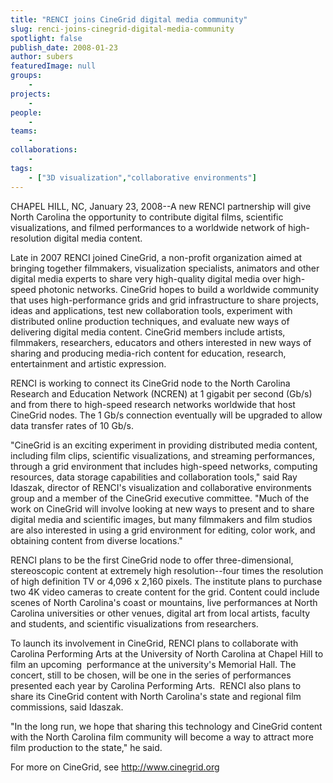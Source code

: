 ```yaml
---
title: "RENCI joins CineGrid digital media community"
slug: renci-joins-cinegrid-digital-media-community
spotlight: false
publish_date: 2008-01-23
author: subers
featuredImage: null
groups:
    - 
projects:
    - 
people:
    - 
teams: 
    - 
collaborations:
    - 
tags:
    - ["3D visualization","collaborative environments"]
---
```

CHAPEL HILL, NC, January 23, 2008--A new RENCI partnership will give North Carolina the opportunity to contribute digital films, scientific visualizations, and filmed performances to a worldwide network of high-resolution digital media content.<!--more-->

Late in 2007 RENCI joined CineGrid, a non-profit organization aimed at bringing together filmmakers, visualization specialists, animators and other digital media experts to share very high-quality digital media over high-speed photonic networks. CineGrid hopes to build a worldwide community that uses high-performance grids and grid infrastructure to share projects, ideas and applications, test new collaboration tools, experiment with distributed online production techniques, and evaluate new ways of delivering digital media content. CineGrid members include artists, filmmakers, researchers, educators and others interested in new ways of sharing and producing media-rich content for education, research, entertainment and artistic expression.

RENCI is working to connect its CineGrid node to the North Carolina Research and Education Network (NCREN) at 1 gigabit per second (Gb/s) and from there to high-speed research networks worldwide that host CineGrid nodes. The 1 Gb/s connection eventually will be upgraded to allow data transfer rates of 10 Gb/s.

"CineGrid is an exciting experiment in providing distributed media content, including film clips, scientific visualizations, and streaming performances, through a grid environment that includes high-speed networks, computing resources, data storage capabilities and collaboration tools," said Ray Idaszak, director of RENCI's visualization and collaborative environments group and a member of the CineGrid executive committee. "Much of the work on CineGrid will involve looking at new ways to present and to share digital media and scientific images, but many filmmakers and film studios are also interested in using a grid environment for editing, color work, and obtaining content from diverse locations."

RENCI plans to be the first CineGrid node to offer three-dimensional, stereoscopic content at extremely high resolution--four times the resolution of high definition TV or 4,096 x 2,160 pixels. The institute plans to purchase two 4K video cameras to create content for the grid. Content could include scenes of North Carolina's coast or mountains, live performances at North Carolina universities or other venues, digital art from local artists, faculty and students, and scientific visualizations from researchers.

To launch its involvement in CineGrid, RENCI plans to collaborate with Carolina Performing Arts at the University of North Carolina at Chapel Hill to film an upcoming  performance at the university's Memorial Hall. The concert, still to be chosen, will be one in the series of performances presented each year by Carolina Performing Arts.  RENCI also plans to share its CineGrid content with North Carolina's state and regional film commissions, said Idaszak.

"In the long run, we hope that sharing this technology and CineGrid content with the North Carolina film community will become a way to attract more film production to the state," he said.

For more on CineGrid, see http://www.cinegrid.org
